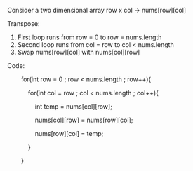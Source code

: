

Consider a two dimensional array row x col -> nums\[row]\[col]

Transpose:

1. First loop runs from row = 0 to row = nums.length
2. Second loop runs from col = row to col < nums.length
3. Swap nums\[row]\[col] with nums\[col]\[row]

Code:

        for(int row = 0 ; row < nums.length ; row++){

            for(int col = row ; col < nums.length ; col++){

                int temp = nums[col][row];

                nums[col][row] = nums[row][col];

                nums[row][col] = temp;

            }

        }